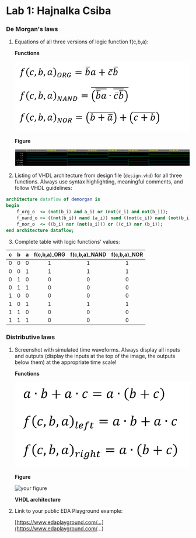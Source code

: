 # Lab 1: Hajnalka Csiba

### De Morgan's laws

1. Equations of all three versions of logic function f(c,b,a):

   **Functions**
   
   ![Logic function](function_org-nand-nor.png)
   
   **Figure**
   
   ![Figure](figure_org-nand-nor.png)

2. Listing of VHDL architecture from design file (`design.vhd`) for all three functions. Always use syntax highlighting, meaningful comments, and follow VHDL guidelines:

```vhdl
architecture dataflow of demorgan is
begin
    f_org_o  <= (not(b_i) and a_i) or (not(c_i) and not(b_i));
    f_nand_o <= ((not(b_i)) nand (a_i)) nand ((not(c_i)) nand (not(b_i)));
    f_nor_o  <= ((b_i) nor (not(a_i))) or ((c_i) nor (b_i));
end architecture dataflow;
```

3. Complete table with logic functions' values:

| **c** | **b** |**a** | **f(c,b,a)_ORG** | **f(c,b,a)_NAND** | **f(c,b,a)_NOR** |
| :-: | :-: | :-: | :-: | :-: | :-: |
| 0 | 0 | 0 | 1 | 1 | 1 |
| 0 | 0 | 1 | 1 | 1 | 1 |
| 0 | 1 | 0 | 0 | 0 | 0 |
| 0 | 1 | 1 | 0 | 0 | 0 |
| 1 | 0 | 0 | 0 | 0 | 0 |
| 1 | 0 | 1 | 1 | 1 | 1 |
| 1 | 1 | 0 | 0 | 0 | 0 |
| 1 | 1 | 1 | 0 | 0 | 0 |

### Distributive laws

1. Screenshot with simulated time waveforms. Always display all inputs and outputs (display the inputs at the top of the image, the outputs below them) at the appropriate time scale!
   
   **Functions**
   
   ![Logic function](function_left-right.png)
   
   **Figure**
   
   ![your figure]()
   
   **VHDL architecture**

2. Link to your public EDA Playground example:

   [https://www.edaplayground.com/...](https://www.edaplayground.com/...)
